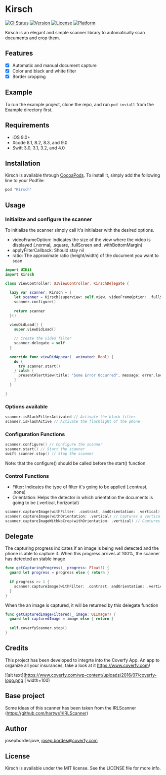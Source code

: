 # Kirsch

[![CI Status](http://img.shields.io/travis/josepbordesjove/Kirsch.svg?style=flat)](https://travis-ci.org/josepbordesjove/Kirsch)
[![Version](https://img.shields.io/cocoapods/v/Kirsch.svg?style=flat)](http://cocoapods.org/pods/Kirsch)
[![License](https://img.shields.io/cocoapods/l/Kirsch.svg?style=flat)](http://cocoapods.org/pods/Kirsch)
[![Platform](https://img.shields.io/cocoapods/p/Kirsch.svg?style=flat)](http://cocoapods.org/pods/Kirsch)

Kirsch is an elegant and simple scanner library to automatically scan documents and crop them.

## Features
- [x] Automatic and manual document capture
- [x] Color and black and white filter
- [x] Border cropping

## Example

To run the example project, clone the repo, and run `pod install` from the Example directory first.

## Requirements
- iOS 9.0+ 
- Xcode 8.1, 8.2, 8.3, and 9.0
- Swift 3.0, 3.1, 3.2, and 4.0

## Installation

Kirsch is available through [CocoaPods](http://cocoapods.org). To install
it, simply add the following line to your Podfile:

```ruby
pod "Kirsch"
```

## Usage
### Initialize and configure the scanner
To initialize the scanner simply call it's initilaizer with the desired options. 
* videoFrameOption: Indicates the size of the view where the video is displayed (.normal, .square, .fullScreen and .withBottomMargin)
* applyFilterCallback: Should stay nil
* ratio: The approximate ratio (height/width) of the document you want to scan

```swift
import UIKit
import Kirsch

class ViewController: UIViewController, KirschDelegate {
  
  lazy var scanner: Kirsch = {
    let scanner = Kirsch(superview: self.view, videoFrameOption: .fullScreen, applyFilterCallback: nil, ratio: 1.5)
    scanner.configure()
    
    return scanner
  }()

  viewDidLoad() {
    super.viewDidLoad()
    
    // Create the video filter
    scanner.delegate = self
  }
  
  override func viewDidAppear(_ animated: Bool) {
    do {
      try scanner.start()
    } catch {
      presentAlertView(title: "Some Error Occurred", message: error.localizedDescription)
    }
  }
  
}
```

### Options available
```swift 
scanner.isBlackFilterActivated // Activate the black filter 
scanner.isFlashActive // Activate the flashlight of the phone 
```

### Configuration Functions
```swift 
scanner.configure() // Configure the scanner
scanner.start() // Start the scanner
swift scanner.stop() // Stop the scanner
```

Note: that the configure() should be called before the start() function.

### Control  Functions
* Filter: Indicates the type of filter it's going to be applied (.contrast, .none)
* Orientation: Helps the detector in which orientation the documents is going to be (.vertical, horizontal)

```swift 
scanner.captureImage(withFilter: .contrast, andOrientation: .vertical) // Captures vertical image and applying a high contrast filter
scanner.captureImage(withOrientation: .vertical) // Captures a vertical image without applying any filters
scanner.captureImageWithNoCrop(withOrientation: .vertical) // Captures a vertical image without cropping any borders
```

## Delegate

The capturing progress indicates if an image is being well detected and the phone is able to capture it. When this progress arrives at 100%, the scanner has detected an stable image

```swift
func getCapturingProgress(_ progress: Float?) {
  guard let progress = progress else { return }
        
  if progress >= 1 {
    scanner.captureImage(withFilter: .contrast, andOrientation: .vertical)
  }
}
```

When the an image is captured, it will be returned by this delegate function 
```swift
func getCapturedImageFiltered(_ image: UIImage?) {
  guard let capturedImage = image else { return }
   
  self.coverfyScanner.stop()
}
```
## Credits
This project has been developed to integrte into the Coverfy App. An app to organize all your insurances, take a look at it https://www.coverfy.com!

![alt text](https://www.coverfy.com/wp-content/uploads/2016/07/coverfy-logo.png | width=100)

## Base project
Some ideas of this scanner has been taken from the IRLScanner (https://github.com/hartws1/IRLScanner)

## Author

josepbordesjove, josep.bordes@coverfy.com

## License

Kirsch is available under the MIT license. See the LICENSE file for more info.
